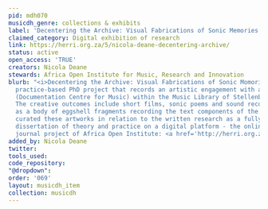 ```yaml
---
pid: mdh070
musicdh_genre: collections & exhibits
label: 'Decentering the Archive: Visual Fabrications of Sonic Memories'
claimed_category: Digital exhibition of research
link: https://herri.org.za/5/nicola-deane-decentering-archive/
status: active
open_access: 'TRUE'
creators: Nicola Deane
stewards: Africa Open Institute for Music, Research and Innovation
blurb: "<i>Decentering the Archive: Visual Fabrications of Sonic Momories</i> is a
  practice-based PhD project that records an artistic engagement with an archive DOMUS
  (Documentation Centre for Music) within the Music Library of Stellenbosch University.
  The creative outcomes include short films, sonic poems and sound recordings as well
  as a body of eggshell fragments recording the text components of the research. I
  curated these artworks in relation to the written research as a fully integrated
  dissertation of theory and practice on a digital platform - the online cultural
  journal project of Africa Open Institute: <a href='http://herri.org.za/' target='_blank'>herri.org.za</a>."
added_by: Nicola Deane
twitter: 
tools_used: 
code_repository: 
"@dropdown": 
order: '069'
layout: musicdh_item
collection: musicdh
---
```

